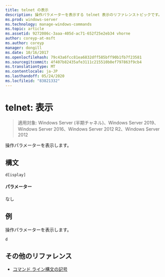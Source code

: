```yaml
---
title: telnet の表示
description: 操作パラメーターを表示する telnet 表示のリファレンストピックです。
ms.prod: windows-server
ms.technology: manage-windows-commands
ms.topic: article
ms.assetid: 9272086c-3aaa-405d-ac71-652f25e2eb34 vhorne
author: coreyp-at-msft
ms.author: coreyp
manager: dongill
ms.date: 10/16/2017
ms.openlocfilehash: 79c43a6fcc81ea6832dff585bff90b1fb7f23581
ms.sourcegitcommit: 4f407b82435afe3111c215510b0ef797863f9cb4
ms.translationtype: MT
ms.contentlocale: ja-JP
ms.lasthandoff: 05/24/2020
ms.locfileid: "83821332"
---
```

# <a name="telnet-display"></a>telnet: 表示

> 適用対象: Windows Server (半期チャネル)、Windows Server 2019、Windows Server 2016、Windows Server 2012 R2、Windows Server 2012

操作パラメーターを表示します。

## <a name="syntax"></a>構文
```
d[isplay]
```
#### <a name="parameters"></a>パラメーター
なし
## <a name="examples"></a>例
操作パラメーターを表示します。
```
d
```
## <a name="additional-references"></a>その他のリファレンス
- [コマンド ライン構文の記号](command-line-syntax-key.md)
